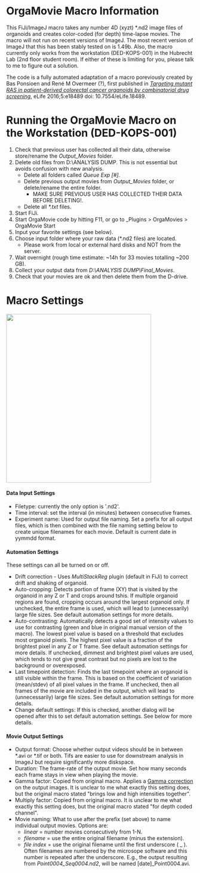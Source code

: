 # OrgaMovie Macro Information

This FiJi/ImageJ macro takes any number 4D (xyzt) \*.nd2 image files of organoids and creates color-coded (for depth) time-lapse movies.
The macro will not run on recent versions of ImageJ. The most recent version of ImageJ that this has been stably tested on is 1.49b. Also, the macro currently only works from the workstation (DED-KOPS-001) in the Hubrecht Lab (2nd floor student room). If either of these is limiting for you, please talk to me to figure out a solution.

The code is a fully automated adaptation of a macro poreviously created by Bas Ponsioen and  René M Overmeer (?), first published in _[Targeting mutant RAS in patient-derived colorectal cancer organoids by combinatorial drug screening](https://elifesciences.org/articles/18489)_, eLife 2016;5:e18489 doi: 10.7554/eLife.18489.

# Running the OrgaMovie Macro on the Workstation (DED-KOPS-001)

1) Check that previous user has collected all their data, otherwise store/rename the _Output_Movies_ folder.
2) Delete old files from D:\ANALYSIS DUMP. This is not essential but avoids confusion with new analysis.
    - Delete all folders called _Queue Exp \[\#\]_.
    - Delete previous output movies from _Output_Movies_ folder, or delete/rename the entire folder.
      - MAKE SURE PREVIOUS USER HAS COLLECTED THEIR DATA BEFORE DELETING!.
    - Delete all _\*.txt_ files.
3) Start FiJi.
4) Start OrgaMovie code by hitting F11, or go to _Plugins > OrgaMovies > OrgaMovie Start
5) Input your favorite settings (see below).
6) Choose input folder where your raw data (\*.nd2 files) are located.
    - Please work from local or external hard disks and NOT from the server. 
8) Wait overnight (rough time estimate: ~14h for 33 movies totalling ~200 GB).
9) Collect your output data from _D:\ANALYSIS DUMP\Final_Movies_.
10) Check that your movies are ok and then delete them from the D-drive.


# Macro Settings
<img src="https://user-images.githubusercontent.com/14219087/114033156-4a4fa680-987d-11eb-9d75-38829f41b059.PNG" width="388" height="452">

#### Data Input Settings
- Filetype: currently the only option is '.nd2'.
- Time interval: set the interval (in minutes) between consecutive frames.
- Experiment name: Used for output file naming. Set a prefix for all output files, which is then combined with the file naming setting below to create unique filenames for each movie. Default is current date in yymmdd format.
#### Automation Settings
These settings can all be turned on or off.
- Drift correction - Uses _MultiStackReg_ plugin (default in FiJi) to correct drift and shaking of organoid.
- Auto-cropping: Detects portion of frame (XY) that is visited by the organoid in any Z or T and crops around tshis. If multiple organoid regions are found, cropping occurs around the largest organoid only. If unchecked, the entire frame is used, which will lead to (unnecessarily) large file sizes. See default automation settings for more details.
- Auto-contrasting: Automatically detects a good set of intensity values to use for contrasting (green and blue in original manual version of the macro). The lowest pixel value is based on a threshold that excludes most organoid pixels. The highest pixel value is a fraction of the brightest pixel in any Z or T frame. See default automation settings for more details. If unchecked, dimmest and brightest pixel values are used, which tends to not give great contrast but no pixels are lost to the background or overexposed. 
- Last timepoint detection: Finds the last timepoint where an organoid is still visible within the frame. This is based on the coefficient of variation (mean/stdev) of all pixel values in the frame. If unchecked, then all frames of the movie are included in the output, which will lead to (unnecessarily) large file sizes. See default automation settings for more details.
- Change default settings: If this is checked, another dialog will be opened after this to set default automation settings. See below for more details.
#### Movie Output Settings
- Output format: Choose whether output videos should be in between \*.avi or \*.tif or both. Tifs are easier to use for downstream analysis in ImageJ but require significantly more diskspace.
- Duration: The frame-rate of the output movie. Set how many seconds each frame stays in view when playing the movie.
- Gamma factor: Copied from original macro. Applies a [Gamma correction](https://en.wikipedia.org/wiki/Gamma_correction) on the output images. It is unclear to me what exactly this setting does, but the original macro stated "brings low and high intensities together".
- Multiply factor: Copied from original macro. It is unclear to me what exactly this setting does, but the original macro stated "for depth coded channel".
- Movie naming: What to use after the prefix (set above) to name individual output movies. Options are:
  - _linear_ = number movies consecutively from 1-N.
  - _filename_ = use the entire original filename (minus the extension).
  - _file index_ = use the original filename until the first underscore ( \_ ). Often filenames are numbered by the microsope software and this number is repeated after the underscore. E.g., the output resulting from _Point0004_Seq0004.nd2_, will be named \[date\]\_Point0004.avi.






